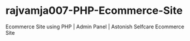# rajvamja007-PHP-Ecommerce-Site
Ecommerce Site using PHP | Admin Panel | Astonish Selfcare Ecommerce Site
